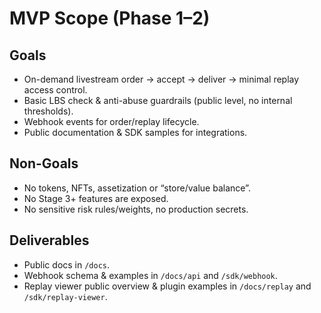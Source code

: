 # MVP Scope (Phase 1–2)

## Goals
- On-demand livestream order -> accept -> deliver -> minimal replay access control.
- Basic LBS check & anti-abuse guardrails (public level, no internal thresholds).
- Webhook events for order/replay lifecycle.
- Public documentation & SDK samples for integrations.

## Non-Goals
- No tokens, NFTs, assetization or “store/value balance”.
- No Stage 3+ features are exposed.
- No sensitive risk rules/weights, no production secrets.

## Deliverables
- Public docs in `/docs`.
- Webhook schema & examples in `/docs/api` and `/sdk/webhook`.
- Replay viewer public overview & plugin examples in `/docs/replay` and `/sdk/replay-viewer`.
